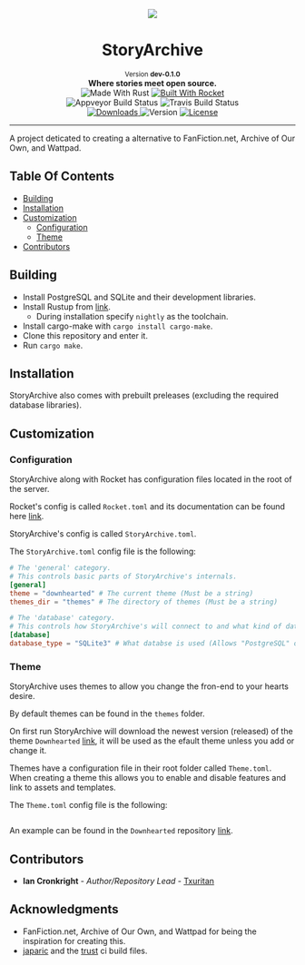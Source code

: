 <p align="center">
  <img src="https://raw.githubusercontent.com/storyarchive/storyarchive/dev-0.1.0/icons/icon-200x200.svg?sanitize=true">
</p>

<h1 align="center">StoryArchive</h1>

<div align="center">
  <small>Version <b>dev-0.1.0</b></small>
</div>

<div align="center">
  <b>Where stories meet open source.</b>
</div>

<div align="center">
  <img src="https://img.shields.io/badge/made%20with-rust-orange.svg?style=flat-square" alt="Made With Rust" />
  <a href="https://github.com/SergioBenitez/Rocket">
    <img src="https://img.shields.io/badge/build%20with-rocket-red.svg?style=flat-square" alt="Built With Rocket" />
  </a>
</div>

<div align="center">
  <a>
    <img src="https://img.shields.io/appveyor/ci/storyarchive/storyarchive.svg?style=flat-square" alt="Appveyor Build Status" />
  </a>
  <a>
    <img src="https://img.shields.io/travis/storyarchive/storyarchive.svg?style=flat-square" alt="Travis Build Status" />
  </a>
</div>


<div align="center">
  <a href="https://github.com/storyarchive/storyarchive/releases">
    <img src="https://img.shields.io/github/downloads/storyarchive/storyarchive/total.svg?style=flat-square" alt="Downloads" />
  </a>
  <a>
    <img src="https://img.shields.io/github/release/storyarchive/storyarchive/all.svg?style=flat-square" alt="Version" />
  </a>
  <a href="https://github.com/storyarchive/storyarchive/blob/master/LICENSE">
    <img src="https://img.shields.io/github/license/storyarchive/storyarchive.svg?style=flat-square" alt="License" />
  </a>
</div>

---

A project deticated to creating a alternative to FanFiction.net, Archive of Our Own, and Wattpad.

## Table Of Contents
  * [Building](#building)
  * [Installation](#installation)
  * [Customization](#customization)
    * [Configuration](#configuration)
    * [Theme](#theme)
  * [Contributors](#contributors)

## Building
  * Install PostgreSQL and SQLite and their development libraries.
  * Install Rustup from [link](https://www.rustup.rs/).
    * During installation specify ```nightly``` as the toolchain.
  * Install cargo-make with ```cargo install cargo-make```.
  * Clone this repository and enter it.
  * Run ```cargo make```.

## Installation
StoryArchive also comes with prebuilt preleases (excluding the required database libraries).



## Customization
### Configuration
StoryArchive along with Rocket has configuration files located in the root of the server.

Rocket's config is called ```Rocket.toml``` and its documentation can be found here [link](https://rocket.rs/guide/configuration/).

StoryArchive's config is called ```StoryArchive.toml```.

The ```StoryArchive.toml``` config file is the following:

```toml
# The 'general' category.
# This controls basic parts of StoryArchive's internals.
[general]
theme = "downhearted" # The current theme (Must be a string)
themes_dir = "themes" # The directory of themes (Must be a string)

# The 'database' category.
# This controls how StoryArchive's will connect to and what kind of database is used.
[database]
database_type = "SQLite3" # What databse is used (Allows "PostgreSQL" or "SQLite3" writen as a string)
```

### Theme
StoryArchive uses themes to allow you change the fron-end to your hearts desire.

By default themes can be found in the ```themes``` folder. 

On first run StoryArchive will download the newest version (released) of the theme ```Downhearted``` [link](https://github.com/storyarchive/theme-downhearted), it will be used as the efault theme unless you add or change it.

Themes have a configuration file in their root folder called ```Theme.toml```. When creating a theme this allows you to enable and disable features and link to assets and templates.

The ```Theme.toml``` config file is the following:

```toml

```

An example can be found in the ```Downhearted``` repository [link](https://github.com/storyarchive/theme-downhearted).

## Contributors
  * **Ian Cronkright** - *Author/Repository Lead* - [Txuritan](https://github.com/Txuritan)

## Acknowledgments
  * FanFiction.net, Archive of Our Own, and Wattpad for being the inspiration for creating this.
  * [japaric](https://github.com/japaric) and the [trust](https://github.com/japaric/trust) ci build files.
